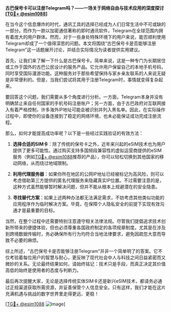 **古巴保号卡可以注册Telegram吗？——一场关于网络自由与技术应用的深度探讨[[TG💪+ @esim1088](https://t.me/s/esim1088)]**

在当今这个信息爆炸的时代，通讯工具的选择已经成为人们日常生活中不可或缺的一部分。而作为一款以加密通信著称的即时通讯软件，Telegram在全球范围内拥有着庞大的用户群体。然而，对于一些身处特殊环境下的用户来说，能否顺利使用Telegram却成了一个值得深思的问题。本文将围绕“古巴保号卡是否能够注册Telegram”这一话题展开讨论，并结合实际情况为读者提供实用建议。

首先，让我们来了解一下什么是古巴保号卡。简单来说，这是一种专门为长期居住或工作于国外的古巴公民设计的服务产品。它允许用户保留自己的本地手机号码，同时享受国际漫游功能。这种服务对于那些希望保持与家乡亲友联系的人来说无疑是非常便利的。但是，当我们尝试将其用于注册Telegram时，事情就变得复杂起来。

要回答这个问题，我们需要从多个角度进行分析。一方面，Telegram本身并没有明确禁止来自任何国家的手机号码注册账户；另一方面，由于古巴政府对互联网接入有着严格控制，许多海外IP地址可能会被识别并列入黑名单。因此，在实际操作过程中，即使你的设备连接到了稳定的网络环境，也未必能保证成功完成注册流程。

那么，如何才能提高成功率呢？以下是一些经过实践验证的有效方法：

1. **选择合适的SIM卡**：除了传统的保号卡之外，近年来兴起的eSIM技术也为用户提供了更多可能性。通过购买支持多国频段兼容性的虚拟运营商提供的eSIM服务（例如[TG💪+ @esim1088](https://t.me/s/esim1088)推荐的产品），你可以轻松切换到其他国家的移动网络，从而绕过地域限制。
   
2. **利用代理服务器**：如果你所在地区的公网IP地址已经被标记为高风险，则可以考虑借助第三方提供的匿名代理服务来隐藏真实IP位置。不过需要注意的是，这种方式虽然能够暂时解决问题，但并不能从根本上规避潜在的安全隐患。

3. **寻找替代方案**：如果上述两种办法都无法满足需求，不妨考虑其他类似功能的应用程序作为临时解决方案。毕竟，在保障个人隐私安全的前提下实现有效沟通才是最重要的目标。

当然，在整个过程中还需要特别注意遵守相关法律法规。尽管我们提倡追求技术创新所带来的便捷体验，但也必须尊重各国政府制定的各项规章制度。尤其是在涉及到跨境数据传输时，务必确保所有行为均符合当地法律要求，避免因疏忽大意而导致不必要的麻烦。

综上所述，“古巴保号卡是否能够注册Telegram”并非一个简单明了的答案。它不仅考验着每位用户的智慧与耐心，更反映了现代社会中人与科技之间日益紧密而又微妙的关系。无论最终结果如何，请始终铭记：技术只是手段，而真正决定其价值高低的始终是使用者的态度与判断力。

最后再次提醒大家，无论是选择传统实体SIM卡还是新兴eSIM技术，都请务必通过正规渠道获取所需资源，并妥善保管个人信息安全。只有这样，我们才能在这片充满机遇与挑战的数字世界里走得更远、更稳！

[[TG💪+ @esim1088](https://t.me/s/esim1088) ![Image](https://i.postimg.cc/4NQfJmqS/Snipaste-2025-05-13-00-14-12.png)]